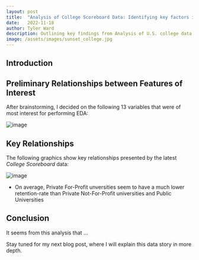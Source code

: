 ```yaml
---
layout: post
title:  "Analysis of College Scoreboard Data: Identifying key factors in Higher Education on student success"
date:   2022-11-18
author: Tyler Ward
description: Outlining key findings from Analysis of U.S. college data, this post helps us show what factors lead to high post grad earnings, student retention, gender equality in enrollment, and more!
image: /assets/images/sunset_college.jpg
---
```



## Introduction

## Preliminary Relationships between Features of Interest
After brainstorming, I decided on the following 13 variables that were of most interest for performing EDA:

![image](https://user-images.githubusercontent.com/112500643/202626810-06f8ffcb-7679-4b38-8851-df68c62eaa61.png)


## Key Relationships

The following graphics show key relationships presented by the latest *College Scoreboard* data:

![image](https://user-images.githubusercontent.com/112500643/202581837-46e1b92d-e07f-4561-80d6-cdaee2431c2d.png)

* On average, Private For-Profit unversities seem to have a much lower retention-rate than Private Not-For-Profit universities and Public Universities 


## Conclusion

It seems from this analysis that ...

Stay tuned for my next blog post, where I will explain this data story in more depth.


